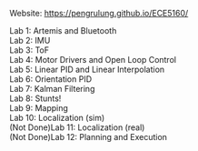 Website: https://pengrulung.github.io/ECE5160/

Lab 1: Artemis and Bluetooth                     <br>
Lab 2: IMU                                       <br>
Lab 3: ToF                                       <br>
Lab 4: Motor Drivers and Open Loop Control       <br>
Lab 5: Linear PID and Linear Interpolation       <br>
Lab 6: Orientation PID                           <br>
Lab 7: Kalman Filtering                          <br>
Lab 8: Stunts!                                   <br>
Lab 9: Mapping                                   <br>
Lab 10: Localization (sim)                       <br>
(Not Done)Lab 11: Localization (real)            <br>
(Not Done)Lab 12: Planning and Execution         <br>
